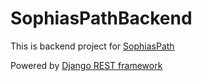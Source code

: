 # SophiasPathBackend

This is backend project for [SophiasPath](https://sophiaspath.org)

Powered by [Django REST framework](https://www.django-rest-framework.org/)